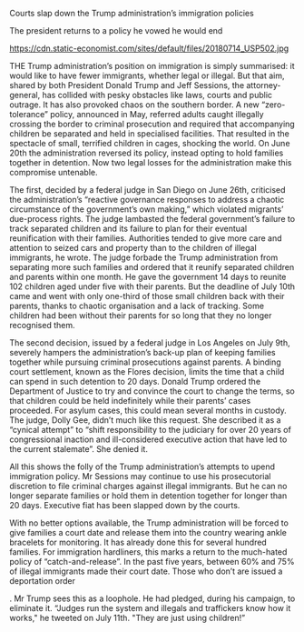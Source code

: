 Courts slap down the Trump administration’s immigration policies

The president returns to a policy he vowed he would end

https://cdn.static-economist.com/sites/default/files/20180714_USP502.jpg

THE Trump administration’s position on immigration is simply summarised: it would like to have fewer immigrants, whether legal or illegal. But that aim, shared by both President Donald Trump and Jeff Sessions, the attorney-general, has collided with pesky obstacles like laws, courts and public outrage. It has also provoked chaos on the southern border. A new “zero-tolerance” policy, announced in May, referred adults caught illegally crossing the border to criminal prosecution and required that accompanying children be separated and held in specialised facilities. That resulted in the spectacle of small, terrified children in cages, shocking the world. On June 20th the administration reversed its policy, instead opting to hold families together in detention. Now two legal losses for the administration make this compromise untenable. 

The first, decided by a federal judge in San Diego on June 26th, criticised the administration’s “reactive governance responses to address a chaotic circumstance of the government’s own making,” which violated migrants’ due-process rights. The judge lambasted the federal government’s failure to track separated children and its failure to plan for their eventual reunification with their families. Authorities tended to give more care and attention to seized cars and property than to the children of illegal immigrants, he wrote. The judge forbade the Trump administration from separating more such families and ordered that it reunify separated children and parents within one month. He gave the government 14 days to reunite 102 children aged under five with their parents. But the deadline of July 10th came and went with only one-third of those small children back with their parents, thanks to chaotic organisation and a lack of tracking. Some children had been without their parents for so long that they no longer recognised them.

The second decision, issued by a federal judge in Los Angeles on July 9th, severely hampers the administration’s back-up plan of keeping families together while pursuing criminal prosecutions against parents. A binding court settlement, known as the Flores decision, limits the time that a child can spend in such detention to 20 days. Donald Trump ordered the Department of Justice to try and convince the court to change the terms, so that children could be held indefinitely while their parents’ cases proceeded. For asylum cases, this could mean several months in custody. The judge, Dolly Gee, didn’t much like this request. She described it as a “cynical attempt” to “shift responsibility to the judiciary for over 20 years of congressional inaction and ill-considered executive action that have led to the current stalemate”. She denied it. 

All this shows the folly of the Trump administration’s attempts to upend immigration policy. Mr Sessions may continue to use his prosecutorial discretion to file criminal charges against illegal immigrants. But he can no longer separate families or hold them in detention together for longer than 20 days. Executive fiat has been slapped down by the courts. 

With no better options available, the Trump administration will be forced to give families a court date and release them into the country wearing ankle bracelets for monitoring. It has already done this for several hundred families. For immigration hardliners, this marks a return to the much-hated policy of “catch-and-release”. In the past five years, between 60% and 75% of illegal immigrants made their court date. Those who don’t are issued a deportation order 

. Mr Trump sees this as a loophole. He had pledged, during his campaign, to eliminate it. “Judges run the system and illegals and traffickers know how it works," he tweeted on July 11th. "They are just using children!”